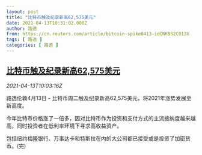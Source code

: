 ```yaml
---
layout: post
title: "比特币触及纪录新高62,575美元"
date: 2021-04-13T10:31:02.000Z
author: 路透
from: https://cn.reuters.com/article/bitcoin-spike0413-idCNKBS2C013X
tags: [ 路透 ]
categories: [ 路透 ]
---
```

<!--1618309862000-->
[比特币触及纪录新高62,575美元](https://cn.reuters.com/article/bitcoin-spike0413-idCNKBS2C013X)
------

<div>
<div><i>2021-04-13T10:03:16Z</i></div><p>路透伦敦4月13日 - 比特币周二触及纪录新高62,575美元，将2021年涨势发展至新高度。</p><p>今年比特币价格涨了一倍多，因对比特币作为投资和支付方式的主流接纳度越来越高，同时投资者在低利率环境下寻求高收益资产。</p><p>包括纽约梅隆银行、万事达卡和特斯拉在内的大公司都已接受或是投资了加密货币。(完)</p>
</div>

